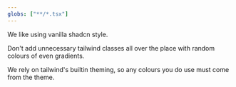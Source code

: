 ```yaml
---
globs: ["**/*.tsx"]
---
```


We like using vanilla shadcn style.

Don't add unnecessary tailwind classes all over the place with random colours of even gradients.

We rely on tailwind's builtin theming, so any colours you do use must come from the theme.
